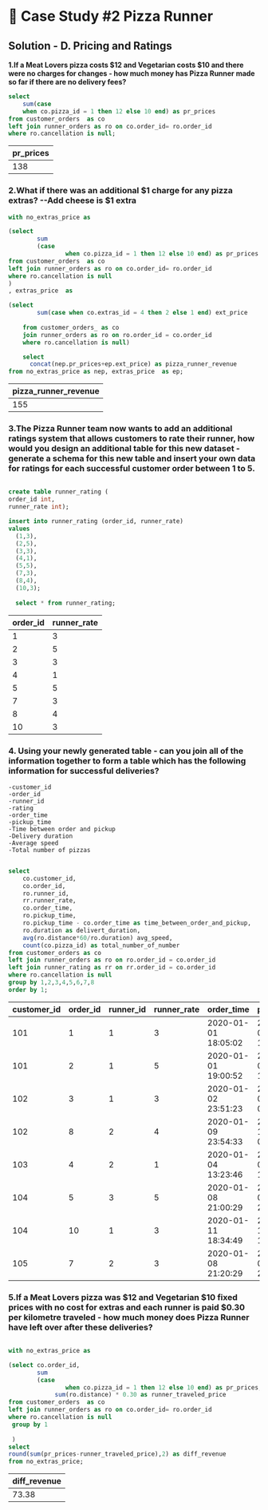 # 🍕 Case Study #2 Pizza Runner

## Solution - D. Pricing and Ratings

**1.If a Meat Lovers pizza costs $12 and Vegetarian costs $10 and there were no charges for changes - how much money has Pizza Runner made so far if there are no delivery fees?**

```sql
select
    sum(case 
  	when co.pizza_id = 1 then 12 else 10 end) as pr_prices
from customer_orders  as co	
left join runner_orders as ro on co.order_id= ro.order_id
where ro.cancellation is null;
```
|   pr_prices  |  
|--------------|
|     138      |  
### 2.What if there was an additional $1 charge for any pizza extras? --Add cheese is $1 extra

```sql
with no_extras_price as

(select 
		sum
		(case 
				when co.pizza_id = 1 then 12 else 10 end) as pr_prices
from customer_orders  as co	
left join runner_orders as ro on co.order_id= ro.order_id
where ro.cancellation is null
)
, extras_price  as 

(select 
		sum(case when co.extras_id = 4 then 2 else 1 end) ext_price 
		
	from customer_orders_ as co
	join runner_orders as ro on ro.order_id = co.order_id
	where ro.cancellation is null)

	select
      concat(nep.pr_prices+ep.ext_price) as pizza_runner_revenue
from no_extras_price as nep, extras_price  as ep;
```
| pizza_runner_revenue |   
|----------------------|
|        155           |  

### 3.The Pizza Runner team now wants to add an additional ratings system that allows customers to rate their runner, how would you design an additional table for this new dataset - generate a schema for this new table and insert your own data for ratings for each successful customer order between 1 to 5.


```sql

create table runner_rating (
order_id int,
runner_rate int);

insert into runner_rating (order_id, runner_rate)
values
  (1,3),
  (2,5),
  (3,3),
  (4,1),
  (5,5),
  (7,3),
  (8,4),
  (10,3);
  
  select * from runner_rating;
```
| order_id | runner_rate |
|----------|-------------|
|    1     |      3      |
|    2     |      5      |
|    3     |      3      |
|    4     |      1      |
|    5     |      5      |
|    7     |      3      |
|    8     |      4      |
|   10     |      3      |

### 4. Using your newly generated table - can you join all of the information together to form a table which has the following information for successful deliveries?
	-customer_id
	-order_id
	-runner_id
	-rating
	-order_time
	-pickup_time
	-Time between order and pickup
	-Delivery duration
	-Average speed
	-Total number of pizzas

```sql

select 
	co.customer_id,
	co.order_id,
	ro.runner_id,
	rr.runner_rate,
	co.order_time,
	ro.pickup_time,
	ro.pickup_time - co.order_time as time_between_order_and_pickup,
	ro.duration as delivert_duration,
	avg(ro.distance*60/ro.duration) avg_speed,
	count(co.pizza_id) as total_number_of_number
from customer_orders as co
left join runner_orders as ro on ro.order_id = co.order_id
left join runner_rating as rr on rr.order_id = co.order_id
where ro.cancellation is null 
group by 1,2,3,4,5,6,7,8
order by 1;
```
| customer_id | order_id | runner_id | runner_rate |      order_time       |      pickup_time      | time_between_order_and_pickup | delivert_duration |       avg_speed       | total_number_of_number |
|-------------|----------|-----------|-------------|-----------------------|-----------------------|------------------------------|------------------|-----------------------|-----------------------|
|    101      |    1     |     1     |      3      | 2020-01-01 18:05:02   | 2020-01-01 18:15:34   |         00:10:32            |        32        | 37.5000000000000000  |          1            |
|    101      |    2     |     1     |      5      | 2020-01-01 19:00:52   | 2020-01-01 19:10:54   |         00:10:02            |        27        | 44.4444444444444444  |          1            |
|    102      |    3     |     1     |      3      | 2020-01-02 23:51:23   | 2020-01-03 00:12:37   |         00:21:14            |        20        | 40.2000000000000000  |          2            |
|    102      |    8     |     2     |      4      | 2020-01-09 23:54:33   | 2020-01-10 00:15:02   |         00:20:29            |        15        | 93.6000000000000000  |          1            |
|    103      |    4     |     2     |      1      | 2020-01-04 13:23:46   | 2020-01-04 13:53:03   |         00:29:17            |        40        | 35.1000000000000000  |          3            |
|    104      |    5     |     3     |      5      | 2020-01-08 21:00:29   | 2020-01-08 21:10:57   |         00:10:28            |        15        | 40.0000000000000000  |          1            |
|    104      |   10     |     1     |      3      | 2020-01-11 18:34:49   | 2020-01-11 18:50:20   |         00:15:31            |        10        | 60.0000000000000000  |          2            |
|    105      |    7     |     2     |      3      | 2020-01-08 21:20:29   | 2020-01-08 21:30:45   |         00:10:16            |        25        | 60.0000000000000000  |          1            |

### 5.If a Meat Lovers pizza was $12 and Vegetarian $10 fixed prices with no cost for extras and each runner is paid $0.30 per kilometre traveled - how much money does Pizza Runner have left over after these deliveries?
```sql

with no_extras_price as 

(select co.order_id,
		sum
		(case 
				when co.pizza_id = 1 then 12 else 10 end) as pr_prices, 
			 sum(ro.distance) * 0.30 as runner_traveled_price
from customer_orders  as co	
left join runner_orders as ro on co.order_id= ro.order_id
where ro.cancellation is null
 group by 1
 
 )
select 
round(sum(pr_prices-runner_traveled_price),2) as diff_revenue									
from no_extras_price;
```
| diff_revenue |
|--------------|
|    73.38     |
